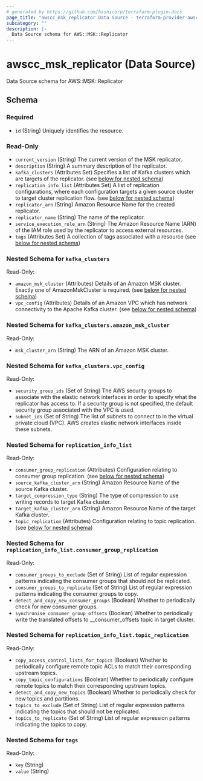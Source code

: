 ```yaml
---
# generated by https://github.com/hashicorp/terraform-plugin-docs
page_title: "awscc_msk_replicator Data Source - terraform-provider-awscc"
subcategory: ""
description: |-
  Data Source schema for AWS::MSK::Replicator
---
```


# awscc_msk_replicator (Data Source)

Data Source schema for AWS::MSK::Replicator



<!-- schema generated by tfplugindocs -->
## Schema

### Required

- `id` (String) Uniquely identifies the resource.

### Read-Only

- `current_version` (String) The current version of the MSK replicator.
- `description` (String) A summary description of the replicator.
- `kafka_clusters` (Attributes Set) Specifies a list of Kafka clusters which are targets of the replicator. (see [below for nested schema](#nestedatt--kafka_clusters))
- `replication_info_list` (Attributes Set) A list of replication configurations, where each configuration targets a given source cluster to target cluster replication flow. (see [below for nested schema](#nestedatt--replication_info_list))
- `replicator_arn` (String) Amazon Resource Name for the created replicator.
- `replicator_name` (String) The name of the replicator.
- `service_execution_role_arn` (String) The Amazon Resource Name (ARN) of the IAM role used by the replicator to access external resources.
- `tags` (Attributes Set) A collection of tags associated with a resource (see [below for nested schema](#nestedatt--tags))

<a id="nestedatt--kafka_clusters"></a>
### Nested Schema for `kafka_clusters`

Read-Only:

- `amazon_msk_cluster` (Attributes) Details of an Amazon MSK cluster. Exactly one of AmazonMskCluster is required. (see [below for nested schema](#nestedatt--kafka_clusters--amazon_msk_cluster))
- `vpc_config` (Attributes) Details of an Amazon VPC which has network connectivity to the Apache Kafka cluster. (see [below for nested schema](#nestedatt--kafka_clusters--vpc_config))

<a id="nestedatt--kafka_clusters--amazon_msk_cluster"></a>
### Nested Schema for `kafka_clusters.amazon_msk_cluster`

Read-Only:

- `msk_cluster_arn` (String) The ARN of an Amazon MSK cluster.


<a id="nestedatt--kafka_clusters--vpc_config"></a>
### Nested Schema for `kafka_clusters.vpc_config`

Read-Only:

- `security_group_ids` (Set of String) The AWS security groups to associate with the elastic network interfaces in order to specify what the replicator has access to. If a security group is not specified, the default security group associated with the VPC is used.
- `subnet_ids` (Set of String) The list of subnets to connect to in the virtual private cloud (VPC). AWS creates elastic network interfaces inside these subnets.



<a id="nestedatt--replication_info_list"></a>
### Nested Schema for `replication_info_list`

Read-Only:

- `consumer_group_replication` (Attributes) Configuration relating to consumer group replication. (see [below for nested schema](#nestedatt--replication_info_list--consumer_group_replication))
- `source_kafka_cluster_arn` (String) Amazon Resource Name of the source Kafka cluster.
- `target_compression_type` (String) The type of compression to use writing records to target Kafka cluster.
- `target_kafka_cluster_arn` (String) Amazon Resource Name of the target Kafka cluster.
- `topic_replication` (Attributes) Configuration relating to topic replication. (see [below for nested schema](#nestedatt--replication_info_list--topic_replication))

<a id="nestedatt--replication_info_list--consumer_group_replication"></a>
### Nested Schema for `replication_info_list.consumer_group_replication`

Read-Only:

- `consumer_groups_to_exclude` (Set of String) List of regular expression patterns indicating the consumer groups that should not be replicated.
- `consumer_groups_to_replicate` (Set of String) List of regular expression patterns indicating the consumer groups to copy.
- `detect_and_copy_new_consumer_groups` (Boolean) Whether to periodically check for new consumer groups.
- `synchronise_consumer_group_offsets` (Boolean) Whether to periodically write the translated offsets to __consumer_offsets topic in target cluster.


<a id="nestedatt--replication_info_list--topic_replication"></a>
### Nested Schema for `replication_info_list.topic_replication`

Read-Only:

- `copy_access_control_lists_for_topics` (Boolean) Whether to periodically configure remote topic ACLs to match their corresponding upstream topics.
- `copy_topic_configurations` (Boolean) Whether to periodically configure remote topics to match their corresponding upstream topics.
- `detect_and_copy_new_topics` (Boolean) Whether to periodically check for new topics and partitions.
- `topics_to_exclude` (Set of String) List of regular expression patterns indicating the topics that should not be replicated.
- `topics_to_replicate` (Set of String) List of regular expression patterns indicating the topics to copy.



<a id="nestedatt--tags"></a>
### Nested Schema for `tags`

Read-Only:

- `key` (String)
- `value` (String)
